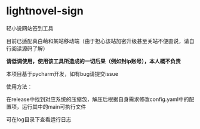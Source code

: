 # lightnovel-sign

轻小说网站签到工具

目前已适配真白萌和某站移动端（由于担心该站加密升级甚至关站不便直说，请自行阅读源码了解）

**请低调使用，使用该工具所造成的一切后果（例如封ip账号），本人概不负责**

本项目基于pycharm开发，如有bug请提交issue

使用方法：

在release中找到对应系统的压缩包，解压后根据自身需求修改config.yaml中的配置项，运行其中的main可执行文件

可在log目录下查看运行日志



